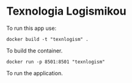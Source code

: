 # Texnologia Logismikou
To run this app use:

``
docker build -t "texnlogism" .
``

To build the container.

``
docker run -p 8501:8501 "texnlogism"
``

To run the application.
